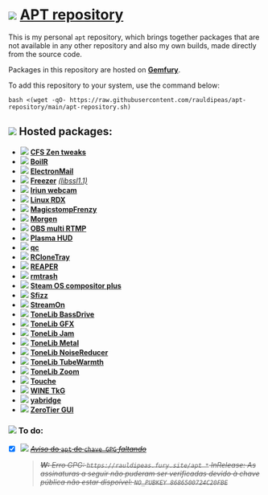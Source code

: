 # ![](https://raw.githubusercontent.com/PapirusDevelopmentTeam/papirus-icon-theme/master/Papirus/32x32/apps/distributor-logo-debian.svg) [APT repository](https://github.com/rauldipeas/apt-repository)

This is my personal `apt` repository, which brings together packages that are not available in any other repository and also my own builds, made directly from the source code.

Packages in this repository are hosted on [**Gemfury**](https://gemfury.com).

To add this repository to your system, use the command below:
```
bash <(wget -qO- https://raw.githubusercontent.com/rauldipeas/apt-repository/main/apt-repository.sh)
```
## ![](https://raw.githubusercontent.com/PapirusDevelopmentTeam/papirus-icon-theme/master/Papirus/22x22/mimetypes/application-x-compress.svg) Hosted packages:
- ![](https://raw.githubusercontent.com/PapirusDevelopmentTeam/papirus-icon-theme/master/Papirus/22x22/devices/cpu.svg) [**CFS Zen tweaks**](https://github.com/igo95862/cfs-zen-tweaks)
- ![](https://raw.githubusercontent.com/PapirusDevelopmentTeam/papirus-icon-theme/master/Papirus/22x22/apps/com.github.tkashkin.boiler.svg) [**BoilR**](https://github.com/PhilipK/BoilR)
- ![](https://raw.githubusercontent.com/PapirusDevelopmentTeam/papirus-icon-theme/master/Papirus/22x22/apps/electron-mail.svg) [**ElectronMail**](https://github.com/vladimiry/ElectronMail)
- ![](https://raw.githubusercontent.com/PapirusDevelopmentTeam/papirus-icon-theme/master/Papirus/22x22/apps/freezer.svg) [**Freezer**](https://freezerapk.com) [*(libssl1.1)*](http://security.ubuntu.com/ubuntu/pool/main/o/openssl)
- ![](https://raw.githubusercontent.com/PapirusDevelopmentTeam/papirus-icon-theme/master/Papirus/22x22/apps/webcamoid.svg) [**Iriun webcam**](https://iriun.com)
- ![](https://raw.githubusercontent.com/PapirusDevelopmentTeam/papirus-icon-theme/master/Papirus/22x22/devices/cpu.svg) [**Linux RDX**](https://github.com/rauldipeas/linux-rdx)
- ![](https://raw.githubusercontent.com/PapirusDevelopmentTeam/papirus-icon-theme/master/Papirus/22x22/apps/sfxr-qt.svg) [**MagicstompFrenzy**](https://github.com/dulnikovsky/magicstompfrenzy)
- ![](https://raw.githubusercontent.com/PapirusDevelopmentTeam/papirus-icon-theme/master/Papirus/22x22/apps/office-calendar.svg) [**Morgen**](https://morgen.so)
- ![](https://raw.githubusercontent.com/PapirusDevelopmentTeam/papirus-icon-theme/master/Papirus/22x22/apps/obs.svg) [**OBS multi RTMP**](https://sorayuki.github.io/obs-multi-rtmp)
- ![](https://raw.githubusercontent.com/PapirusDevelopmentTeam/papirus-icon-theme/master/Papirus/22x22/apps/kmenuedit.svg) [**Plasma HUD**](https://github.com/Zren/plasma-hud)
- ![](https://raw.githubusercontent.com/PapirusDevelopmentTeam/papirus-icon-theme/master/Papirus/22x22/apps/QOwnNotes.svg) [**qc**](https://github.com/qownnotes/qc)
- ![](https://raw.githubusercontent.com/PapirusDevelopmentTeam/papirus-icon-theme/master/Papirus/22x22/apps/rclonetray.svg) [**RCloneTray**](https://github.com/dimitrov-adrian/RcloneTray)
- ![](https://raw.githubusercontent.com/PapirusDevelopmentTeam/papirus-icon-theme/master/Papirus/22x22/apps/cockos-reaper.svg) [**REAPER**](https://reaper.fm)
- ![](https://raw.githubusercontent.com/PapirusDevelopmentTeam/papirus-icon-theme/master/Papirus/22x22/places/user-trash.svg) [**rmtrash**](https://github.com/PhrozenByte/rmtrash)
- ![](https://raw.githubusercontent.com/PapirusDevelopmentTeam/papirus-icon-theme/master/Papirus/22x22/apps/distributor-logo-steamos.svg) [**Steam OS compositor plus**](https://github.com/chimeraos/steamos-compositor-plus)
- ![](https://raw.githubusercontent.com/PapirusDevelopmentTeam/papirus-icon-theme/master/Papirus/22x22/apps/org.gnome.Extensions.svg) [**Sfizz**](https://sfz.tools/sfizz)
- ![](https://raw.githubusercontent.com/PapirusDevelopmentTeam/papirus-icon-theme/master/Papirus/22x22/apps/instagram.svg) [**StreamOn**](https://getstreamon.com)
- ![](https://raw.githubusercontent.com/PapirusDevelopmentTeam/papirus-icon-theme/master/Papirus/22x22/apps/org.gnome.Extensions.svg) [**ToneLib BassDrive**](https://tonelib.net/tl-bassdrive.html)
- ![](https://raw.githubusercontent.com/PapirusDevelopmentTeam/papirus-icon-theme/master/Papirus/22x22/apps/ToneLib-GFX.svg) [**ToneLib GFX**](https://tonelib.net/gfx-overview.html)
- ![](https://raw.githubusercontent.com/PapirusDevelopmentTeam/papirus-icon-theme/master/Papirus/22x22/apps/ToneLib-Jam.svg) [**ToneLib Jam**](https://tonelib.net/jam-overview.html)
- ![](https://raw.githubusercontent.com/PapirusDevelopmentTeam/papirus-icon-theme/master/Papirus/22x22/apps/org.gnome.Extensions.svg) [**ToneLib Metal**](https://tonelib.net/tonelib-metal.html)
- ![](https://raw.githubusercontent.com/PapirusDevelopmentTeam/papirus-icon-theme/master/Papirus/22x22/apps/org.gnome.Extensions.svg) [**ToneLib NoiseReducer**](https://tonelib.net/meet-tl-noisereducer.html)
- ![](https://raw.githubusercontent.com/PapirusDevelopmentTeam/papirus-icon-theme/master/Papirus/22x22/apps/org.gnome.Extensions.svg) [**ToneLib TubeWarmth**](https://tonelib.net/tl-tubewarmth.html)
- ![](https://raw.githubusercontent.com/PapirusDevelopmentTeam/papirus-icon-theme/master/Papirus/22x22/apps/ToneLib-Zoom.svg) [**ToneLib Zoom**](https://tonelib.net/tonelib-zoom.html)
- ![](https://raw.githubusercontent.com/PapirusDevelopmentTeam/papirus-icon-theme/master/Papirus/22x22/apps/com.github.joseexposito.touche.svg) [**Touche**](https://github.com/JoseExposito/touche)
- ![](https://raw.githubusercontent.com/PapirusDevelopmentTeam/papirus-icon-theme/master/Papirus/22x22/apps/wine.svg) [**WINE TkG**](https://github.com/Kron4ek/Wine-Builds)
- ![](https://raw.githubusercontent.com/PapirusDevelopmentTeam/papirus-icon-theme/master/Papirus/22x22/apps/org.gnome.Extensions.svg) [**yabridge**](https://github.com/robbert-vdh/yabridge)
- ![](https://raw.githubusercontent.com/PapirusDevelopmentTeam/papirus-icon-theme/master/Papirus/22x22/apps/zerotier-gui.svg) [**ZeroTier GUI**](https://github.com/tralph3/ZeroTier-GUI)

### ![](https://raw.githubusercontent.com/PapirusDevelopmentTeam/papirus-icon-theme/master/Papirus/32x32/apps/gnome-todo.svg) To do:

- [x] ![](https://raw.githubusercontent.com/PapirusDevelopmentTeam/papirus-icon-theme/master/Papirus/16x16/apps/password-manager.svg) [~~*Aviso* do `apt` de `chave GPG` *faltando*~~](https://github.com/gemfury/gemfury/issues/87#issuecomment-1152661434)
    >~~***W:*** *Erro GPG: `https://rauldipeas.fury.site/apt *` InRelease: As assinaturas a seguir não puderam ser verificadas devido à chave pública não estar dispoível: `NO_PUBKEY 8686500724C20FBE`*~~